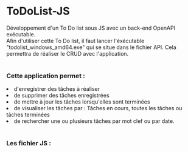# ToDoList-JS
Développement d'un To Do list sous JS avec un back-end OpenAPI exécutable.
<br/>
Afin d'utiliser cette To Do list, il faut lancer l'éxécutable "todolist_windows_amd64.exe" qui se situe dans le fichier API. Cela permettra de réaliser le CRUD avec l'application.
<br/><br/>
<h3>Cette application permet : </h3>
<li>d'enregistrer des tâches à réaliser</li>
<li>de supprimer des tâches enregistrées</li>
<li>de mettre à jour les tâches lorsqu'elles sont terminées</li>
<li>de visualiser les tâches par : Tâches en cours, toutes les tâches ou tâches terminées</li>
<li>de rechercher une ou plusieurs tâches par mot clef ou par date.</li>
<br/>

<h3>Les fichier JS :</h3>

